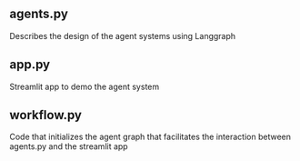 

## agents.py
Describes the design of the agent systems using Langgraph

## app.py
Streamlit app to demo the agent system 

## workflow.py
Code that initializes the agent graph that facilitates the interaction between agents.py and the streamlit app


